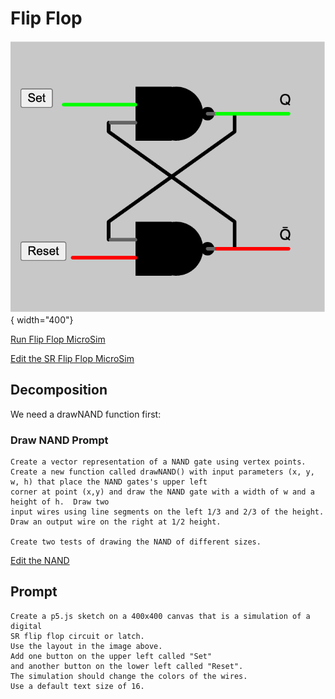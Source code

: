 # Flip Flop

![Flip Flop](./flip-flop.png){ width="400"}

[Run Flip Flop MicroSim](./flip-flop.html)

[Edit the SR Flip Flop MicroSim](https://editor.p5js.org/dmccreary/sketches/vgBIFUw8Ge)


## Decomposition

We need a drawNAND function first:

### Draw NAND Prompt

```linenums="0"
Create a vector representation of a NAND gate using vertex points. Create a new function called drawNAND() with input parameters (x, y, w, h) that place the NAND gates's upper left
corner at point (x,y) and draw the NAND gate with a width of w and a height of h.  Draw two
input wires using line segments on the left 1/3 and 2/3 of the height.  Draw an output wire on the right at 1/2 height.

Create two tests of drawing the NAND of different sizes.
```

[Edit the NAND](https://editor.p5js.org/dmccreary/sketches/HmAhOuyob)

## Prompt

```linenums="0"
Create a p5.js sketch on a 400x400 canvas that is a simulation of a digital 
SR flip flop circuit or latch. 
Use the layout in the image above.
Add one button on the upper left called "Set" 
and another button on the lower left called "Reset".  
The simulation should change the colors of the wires.
Use a default text size of 16.
```
